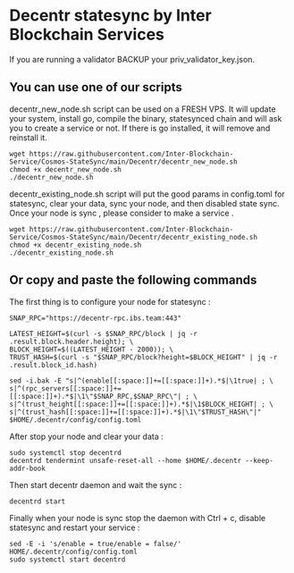# Decentr statesync by Inter Blockchain Services

If you are running a validator BACKUP your priv_validator_key.json.

## You can use one of our scripts

decentr_new_node.sh script can be used on a FRESH VPS. It will update your system, install go, compile the binary, statesynced chain and will ask you to create a service or not. If there is go installed, it will remove and reinstall it.

```
wget https://raw.githubusercontent.com/Inter-Blockchain-Service/Cosmos-StateSync/main/Decentr/decentr_new_node.sh
chmod +x decentr_new_node.sh
./decentr_new_node.sh
````

decentr_existing_node.sh script will put the good params in config.toml for statesync, clear your data, sync your node, and then disabled state sync. Once your node is sync , please consider to make a service .

```
wget https://raw.githubusercontent.com/Inter-Blockchain-Service/Cosmos-StateSync/main/Decentr/decentr_existing_node.sh
chmod +x decentr_existing_node.sh
./decentr_existing_node.sh
```

## Or copy and paste the following commands

The first thing is to configure your node for statesync :

```
SNAP_RPC="https://decentr-rpc.ibs.team:443"

LATEST_HEIGHT=$(curl -s $SNAP_RPC/block | jq -r .result.block.header.height); \
BLOCK_HEIGHT=$((LATEST_HEIGHT - 2000)); \
TRUST_HASH=$(curl -s "$SNAP_RPC/block?height=$BLOCK_HEIGHT" | jq -r .result.block_id.hash)

sed -i.bak -E "s|^(enable[[:space:]]+=[[:space:]]+).*$|\1true| ; \
s|^(rpc_servers[[:space:]]+=[[:space:]]+).*$|\1\"$SNAP_RPC,$SNAP_RPC\"| ; \
s|^(trust_height[[:space:]]+=[[:space:]]+).*$|\1$BLOCK_HEIGHT| ; \
s|^(trust_hash[[:space:]]+=[[:space:]]+).*$|\1\"$TRUST_HASH\"|" $HOME/.decentr/config/config.toml
```

After stop your node and clear your data :

```
sudo systemctl stop decentrd
decentrd tendermint unsafe-reset-all --home $HOME/.decentr --keep-addr-book
```

Then start decentr daemon and wait the sync :

```
decentrd start
```

Finally when your node is sync stop the daemon with Ctrl + c, disable statesync and restart your service :

```
sed -E -i 's/enable = true/enable = false/' HOME/.decentr/config/config.toml
sudo systemctl start decentrd
```
